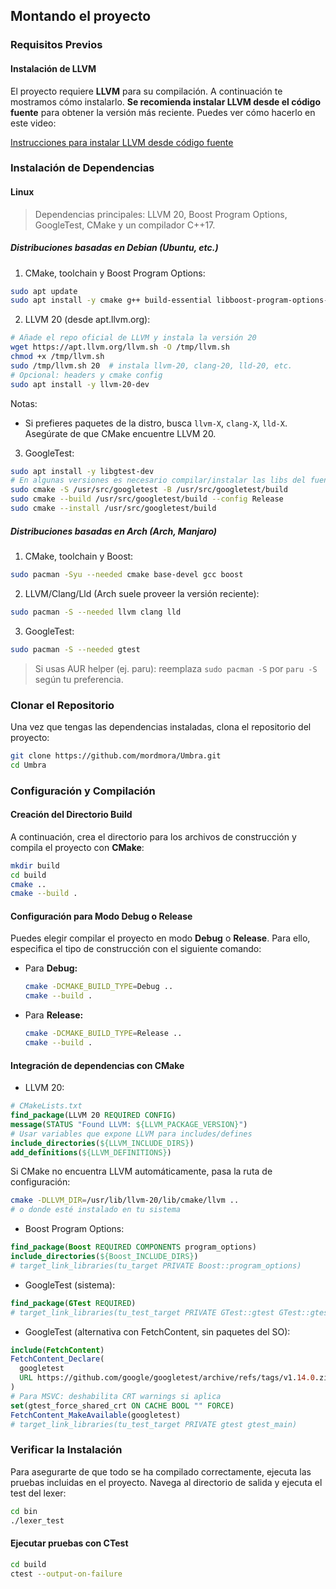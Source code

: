 ## Montando el proyecto

### Requisitos Previos

#### Instalación de LLVM

El proyecto requiere **LLVM** para su compilación. A continuación te mostramos cómo instalarlo. **Se recomienda instalar LLVM desde el código fuente** para obtener la versión más reciente. Puedes ver cómo hacerlo en este video:

[Instrucciones para instalar LLVM desde código fuente](https://www.youtube.com/watch?v=l0LI_7KeFtw&t=93s)

### Instalación de Dependencias
#### Linux

> Dependencias principales: LLVM 20, Boost Program Options, GoogleTest, CMake y un compilador C++17.

##### Distribuciones basadas en Debian (Ubuntu, etc.)

1) CMake, toolchain y Boost Program Options:
```bash
sudo apt update
sudo apt install -y cmake g++ build-essential libboost-program-options-dev
```

2) LLVM 20 (desde apt.llvm.org):
```bash
# Añade el repo oficial de LLVM y instala la versión 20
wget https://apt.llvm.org/llvm.sh -O /tmp/llvm.sh
chmod +x /tmp/llvm.sh
sudo /tmp/llvm.sh 20  # instala llvm-20, clang-20, lld-20, etc.
# Opcional: headers y cmake config
sudo apt install -y llvm-20-dev
```
Notas:
- Si prefieres paquetes de la distro, busca `llvm-X`, `clang-X`, `lld-X`. Asegúrate de que CMake encuentre LLVM 20.

3) GoogleTest:
```bash
sudo apt install -y libgtest-dev
# En algunas versiones es necesario compilar/instalar las libs del fuente del paquete
sudo cmake -S /usr/src/googletest -B /usr/src/googletest/build
sudo cmake --build /usr/src/googletest/build --config Release
sudo cmake --install /usr/src/googletest/build
```

##### Distribuciones basadas en Arch (Arch, Manjaro)

1) CMake, toolchain y Boost:
```bash
sudo pacman -Syu --needed cmake base-devel gcc boost
```

2) LLVM/Clang/Lld (Arch suele proveer la versión reciente):
```bash
sudo pacman -S --needed llvm clang lld
```

3) GoogleTest:
```bash
sudo pacman -S --needed gtest
```

> Si usas AUR helper (ej. paru): reemplaza `sudo pacman -S` por `paru -S` según tu preferencia.

### Clonar el Repositorio

Una vez que tengas las dependencias instaladas, clona el repositorio del proyecto:

```bash
git clone https://github.com/mordmora/Umbra.git
cd Umbra
```

### Configuración y Compilación
#### Creación del Directorio Build
A continuación, crea el directorio para los archivos de construcción y compila el proyecto con **CMake**:

```bash
mkdir build
cd build
cmake ..
cmake --build .
```

#### Configuración para Modo Debug o Release
Puedes elegir compilar el proyecto en modo **Debug** o **Release**. Para ello, especifica el tipo de construcción con el siguiente comando:
- Para **Debug:**

   ```bash
   cmake -DCMAKE_BUILD_TYPE=Debug ..
   cmake --build .
   ```

- Para **Release:**

   ```bash
   cmake -DCMAKE_BUILD_TYPE=Release ..
   cmake --build .
   ```

#### Integración de dependencias con CMake

- LLVM 20:
```cmake
# CMakeLists.txt
find_package(LLVM 20 REQUIRED CONFIG)
message(STATUS "Found LLVM: ${LLVM_PACKAGE_VERSION}")
# Usar variables que expone LLVM para includes/defines
include_directories(${LLVM_INCLUDE_DIRS})
add_definitions(${LLVM_DEFINITIONS})
```
Si CMake no encuentra LLVM automáticamente, pasa la ruta de configuración:
```bash
cmake -DLLVM_DIR=/usr/lib/llvm-20/lib/cmake/llvm ..
# o donde esté instalado en tu sistema
```

- Boost Program Options:
```cmake
find_package(Boost REQUIRED COMPONENTS program_options)
include_directories(${Boost_INCLUDE_DIRS})
# target_link_libraries(tu_target PRIVATE Boost::program_options)
```

- GoogleTest (sistema):
```cmake
find_package(GTest REQUIRED)
# target_link_libraries(tu_test_target PRIVATE GTest::gtest GTest::gtest_main)
```

- GoogleTest (alternativa con FetchContent, sin paquetes del SO):
```cmake
include(FetchContent)
FetchContent_Declare(
  googletest
  URL https://github.com/google/googletest/archive/refs/tags/v1.14.0.zip
)
# Para MSVC: deshabilita CRT warnings si aplica
set(gtest_force_shared_crt ON CACHE BOOL "" FORCE)
FetchContent_MakeAvailable(googletest)
# target_link_libraries(tu_test_target PRIVATE gtest gtest_main)
```

### Verificar la Instalación
Para asegurarte de que todo se ha compilado correctamente, ejecuta las pruebas incluidas en el proyecto. Navega al directorio de salida y ejecuta el test del lexer:

```bash
cd bin
./lexer_test
```

#### Ejecutar pruebas con CTest
```bash
cd build
ctest --output-on-failure
```
